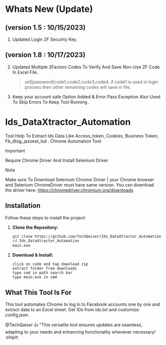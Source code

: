 # Whats New (Update)
## (version 1.5 : 10/15/2023)
1. Updated Login 2F Secuirty Key.
## (version 1.8 : 10/17/2023)
2. Updated Multiple 2Factors Codes To Verify And Save Non-Use 2F Code In Excel File.
   > uid|password|code1,code2,code3,code4.
   > if code1 is used in login process then other remaining codes will save in file.
3. Keep your account safe Option Added & Error Pass Exception Also Used To Skip Errors To Keep Tool Running .

# Ids_DataXtractor_Automation
Tool Help To Extract Ids Data Like Access_token, Cookies, Business Token, Fb_dtsg_jazoest_lsd . Chrome Automation Tool 


> [!IMPORTANT]
> Require Chrome Driver And Install Selenium Driver

> [!NOTE]
> Make sure To Download Selenium Chrome Driver | your Chrome browser and Selenium ChromeDriver must have same version. You can download the driver here: https://chromedriver.chromium.org/downloads

## Installation

Follow these steps to install the project:

1. **Clone the Repository:**

   ```bash
   git clone https://github.com/TechQaiser/Ids_DataXtractor_Automation
   cd Ids_DataXtractor_Automation
   main.exe
   
2. **Download & Install:**

   ```
   click on code and tap download zip
   extract folder from downloads
   type cmd in path search bar
   type main.exe in cmd 

## What This Tool Is For

This tool automates Chrome to log in to Facebook accounts one by one and extract data to an Excel sheet. Get IDs from ids.txt and customize config.json.

@TechQaiser :+1: "This versatile tool ensures updates are seamless, adapting to your needs and enhancing functionality whenever necessary! :shipit:
